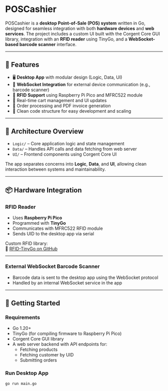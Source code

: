 # POSCashier

POSCashier is a **desktop Point-of-Sale (POS) system** written in Go, designed for seamless integration with both **hardware devices** and **web services**. The project includes a custom UI built with the Corgent Core GUI library, integration with an **RFID reader** using TinyGo, and a **WebSocket-based barcode scanner** interface.

---

## 🔧 Features

- 🖥️ **Desktop App** with modular design (Logic, Data, UI)
- 📡 **WebSocket Integration** for external device communication (e.g., barcode scanner)
- 📶 **RFID Support** using Raspberry Pi Pico and MFRC522 module
- 🔄 Real-time cart management and UI updates
- 🧾 Order processing and PDF invoice generation
- 📁 Clean code structure for easy development and scaling

---

## 🧠 Architecture Overview

- `Logic/` – Core application logic and state management  
- `Data/` – Handles API calls and data fetching from web server  
- `UI/` – Frontend components using Corgent Core UI  

The app separates concerns into **Logic**, **Data**, and **UI**, allowing clean interaction between systems and maintainability.

---

## 📦 Hardware Integration

### RFID Reader
- Uses **Raspberry Pi Pico**
- Programmed with **TinyGo**
- Communicates with MFRC522 RFID module
- Sends UID to the desktop app via serial

Custom RFID library:  
🔗 [RFID-TinyGo on GitHub](https://github.com/Ahmarii/RFID-TinyGo)

---

### External WebSocket Barcode Scanner
- Barcode data is sent to the desktop app using the WebSocket protocol
- Handled by an internal WebSocket service in the app

---

## 🚀 Getting Started

### Requirements

- Go 1.20+
- TinyGo (for compiling firmware to Raspberry Pi Pico)
- Corgent Core GUI library
- A web server backend with API endpoints for:
  - Fetching products
  - Fetching customer by UID
  - Submitting orders

### Run Desktop App

```bash
go run main.go
